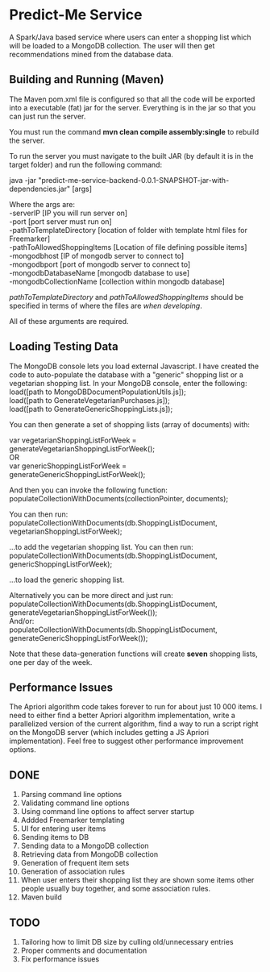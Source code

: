 # Predict-Me Service
A Spark/Java based service where users can enter a shopping list which will be loaded to a MongoDB collection. The user will then get recommendations mined from the database data.

## Building and Running (Maven)
The Maven pom.xml file is configured so that all the code will be exported into a executable (fat) jar for the server. Everything is in the jar so that you can just run the server.

You must run the command **mvn clean compile assembly:single** to rebuild the server.

To run the server you must navigate to the built JAR (by default it is in the target folder) and run the following command:

java -jar "predict-me-service-backend-0.0.1-SNAPSHOT-jar-with-dependencies.jar" [args]

Where the args are:  
-serverIP [IP you will run server on]  
-port [port server must run on]  
-pathToTemplateDirectory [location of folder with template html files for Freemarker]  
-pathToAllowedShoppingItems [Location of file defining possible items]  
-mongodbhost [IP of mongodb server to connect to]  
-mongodbport [port of mongodb server to connect to]  
-mongodbDatabaseName [mongodb database to use]  
-mongodbCollectionName [collection within mongodb database]  

*pathToTemplateDirectory* and *pathToAllowedShoppingItems* should be specified in terms of where the files are *when developing*.  

All of these arguments are required.

## Loading Testing Data

The MongoDB console lets you load external Javascript. I have created the code to auto-populate the database with a "generic" shopping list or a vegetarian shopping list. In your MongoDB console, enter the following:  
load([path to MongoDBDocumentPopulationUtils.js]);  
load([path to GenerateVegetarianPurchases.js]);  
load([path to GenerateGenericShoppingLists.js]);  

You can then generate a set of shopping lists (array of documents) with:

var vegetarianShoppingListForWeek = generateVegetarianShoppingListForWeek();  
OR  
var genericShoppingListForWeek = generateGenericShoppingListForWeek();  
  
And then you can invoke the following function:  
populateCollectionWithDocuments(collectionPointer, documents);  

You can then run:  
populateCollectionWithDocuments(db.ShoppingListDocument, vegetarianShoppingListForWeek);  

...to add the vegetarian shopping list. You can then run:  
populateCollectionWithDocuments(db.ShoppingListDocument, genericShoppingListForWeek);  

...to load the generic shopping list.  

Alternatively you can be more direct and just run:  
populateCollectionWithDocuments(db.ShoppingListDocument, generateVegetarianShoppingListForWeek());  
And/or:  
populateCollectionWithDocuments(db.ShoppingListDocument, generateGenericShoppingListForWeek());  

Note that these data-generation functions will create **seven** shopping lists, one per day of the week.

## Performance Issues
The Apriori algorithm code takes forever to run for about just 10 000 items. I need to either find a better Apriori algorithm implementation, write a parallelized version of the current algorithm, find a way to run a script right on the MongoDB server (which includes getting a JS Apriori implementation). Feel free to suggest other performance improvement options.

## DONE
1. Parsing command line options
2. Validating command line options
3. Using command line options to affect server startup
4. Addded Freemarker templating
5. UI for entering user items
6. Sending items to DB
7. Sending data to a MongoDB collection
8. Retrieving data from MongoDB collection
9. Generation of frequent item sets
10. Generation of association rules
11. When user enters their shopping list they are shown some items other people usually buy together, and some association
rules.
12. Maven build

## TODO

1. Tailoring how to limit DB size by culling old/unnecessary entries
3. Proper comments and documentation
4. Fix performance issues